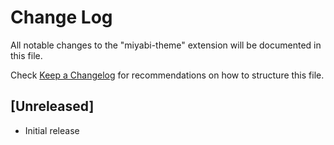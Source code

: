 # Change Log

All notable changes to the "miyabi-theme" extension will be documented in this file.

Check [Keep a Changelog](http://keepachangelog.com/) for recommendations on how to structure this file.

## [Unreleased]

- Initial release